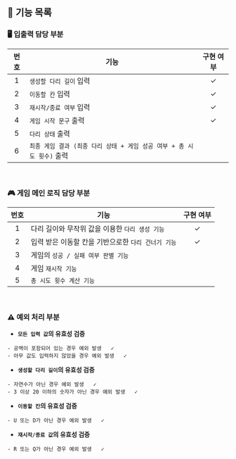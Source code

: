 ##  🌉 기능 목록

### 🖥 입출력 담당 부분
| 번호  | 기능                                                | 구현 여부 |
|:---:|---------------------------------------------------|:-----:|
|  1  | ```생성할 다리 길이``` 입력                                |   ✓   |
|  2  | ```이동할 칸``` 입력                                    |   ✓   |
|  3  | ```재시작/종료 여부``` 입력                                |   ✓   |
|  4  | ```게임 시작 문구``` 출력                                 |   ✓   |
|  5  | ```다리 상태``` 출력                                    |       |
|  6  | ```최종 게임 결과 (최종 다리 상태 + 게임 성공 여부 + 총 시도 횟수)``` 출력 |       |

<br/>

### 🎮 게임 메인 로직 담당 부분
| 번호  | 기능                                  | 구현 여부  |
|:---:|-------------------------------------|:------:|
|  1  | 다리 길이와 무작위 값을 이용한 ```다리 생성 기능```    | ✓      |
|  2  | 입력 받은 이동할 칸을 기반으로한 ```다리 건너기 기능```  |  ✓      |
|  3  | 게임의 ```성공 / 실패 여부 판별 기능```          |        |
|  4  | 게임 ```재시작 기능```                     |        |
|  5  | ```총 시도 횟수 계산 기능```                 |        |




<br/>

### ⚠️ 예외 처리 부분

- **```모든 입력 값```의 유효성 검증**
```
- 공백이 포함되어 있는 경우 예외 발생   ✓
- 아무 값도 입력하지 않았을 경우 예외 발생   ✓
```

- **```생성할 다리 길이```의 유효성 검증**
```
- 자연수가 아닌 경우 예외 발생   ✓
- 3 이상 20 이하의 숫자가 아닌 경우 예외 발생   ✓
```

- **```이동할 칸```의 유효성 검증**
```
- U 또는 D가 아닌 경우 예외 발생   ✓
```

- **```재시작/종료 값```의 유효성 검증**
```
- R 또는 Q가 아닌 경우 예외 발생   ✓
```